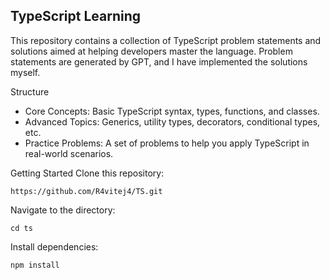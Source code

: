 ## TypeScript Learning

This repository contains a collection of TypeScript problem statements and solutions aimed at helping developers master the language. Problem statements are generated by GPT, and I have implemented the solutions myself.

Structure
- Core Concepts: Basic TypeScript syntax, types, functions, and classes.
- Advanced Topics: Generics, utility types, decorators, conditional types, etc.
- Practice Problems: A set of problems to help you apply TypeScript in real-world scenarios.

Getting Started
Clone this repository:

```
https://github.com/R4vitej4/TS.git
```
Navigate to the directory:

```
cd ts
```
Install dependencies:

```
npm install
```
